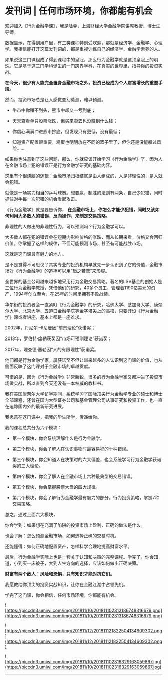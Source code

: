# 发刊词 | 任何市场环境，你都能有机会

欢迎加入《行为金融学课》，我是陆蓉，上海财经大学金融学院讲席教授、博士生导师。

数据显示，在得到用户里，有三类课程特别受欢迎，那就是经济学、金融学、心理学。我相信能打开这篇发刊词的，都是重视训练自己的经济学、金融学素养的人。

如果说这三门课组成了得到课程中的皇冠，那么行为金融学就是这顶皇冠上的明珠。它是基于这三门学科诞生的一门跨界学科，在真实的世界里，指导你的投资实战。

 **在今天，很少有人能完全置身金融市场之外，投资已经成为个人财富增长的重要手段。**

然而，投资市场总是让人感觉变幻莫测，难以预测。

* 牛市中你赚不到头，熊市中却又一亏到底；

* 天天查看单只股票涨跌，但买来卖去也没赚到什么钱；

* 你信心满满冲进熊市抄底，但发现只有更低，没有最低；

* 知道资产配置很重要，鸡蛋也明明放在不同的篮子里了，但你还是没能躲过风险……

如果你也注意到了这些问题，那么，你就应该开始学习《行为金融学》了，因为人在金融市场上犯的错误正是行为金融学研究的基础内容。

这里有个很烧脑的逻辑：金融市场归根结底是由人组成的，人是非理性的，是人就会犯错。

就像是一场实力相当的乒乓球赛。想要赢，制胜的法则有两条，自己少犯错，同时抓住对手每一次犯错的机会发起攻击。

《行为金融学》就是要告诉你， **在金融市场上，你怎么才能少犯错，同时又该如何利用大多数人的错误，反向操作，来制定交易策略。**

非理性的人做出的非理性行为，可以预测吗？行为金融学可以。

大多数人都在犯的错误会在短期内影响价格的涨跌，而从长期来看，价格又会回归价值。你掌握了这样的规律，不但可能预测市场，甚至有可能战胜市场。

这就是这门课最有魅力的地方。

是不是觉得不可思议？其实专业的投资机构早就先一步认识到了它的价值，金融市场对《行为金融学》的追捧可以用“趋之若鹜”来形容。

全世界的基金公司越来越多地采用行为金融交易策略。著名的LSV基金的创始人是三位行为金融学教授，凭借他们的研究，40多个员工，管理着1190亿美元的资产，1994年创立至今，在25年的时间里拥有不败战绩。

华尔街的投资者会一直紧盯《行为金融学》的研究，哈佛大学、芝加哥大学、康奈尔大学、北京大学、五道口金融学院等金字塔尖上的高校，只要开设《行为金融学》课或者讲座，基本上都是一座难求。

2002年，丹尼尔·卡尼曼因“前景理论”获诺奖；

2013年，罗伯特·席勒获奖因“市场可预测理论”获诺奖；

2017年，理查德·塞勒因“人的有限理性”获诺奖。

他们都是行为金融学家。屡获诺奖不但让越来越多的人认识到这门课的价值，也从侧面反映了这门课对于金融市场的卓越贡献。

可惜的是，因为《行为金融学》非常新锐，很多的行为金融学家又都冲进了投资市场做实战，所以直到今天还没有一本权威的教科书。

我在美国康奈尔大学访学期间，系统学习了国际顶尖行为金融学专业的硕士和博士全部课程，还曾在国内大型证券公司和基金管理公司从事研究和投资工作，也一直在追踪国内外的最新研究进展。

我愿意在这门课中，把我的毕生所学，传递给你。

我的课程总共分为六个模块：

* 第一个模块，你会系统理解什么是行为金融学。

* 第二个模块，你会了解人在认识事物时最容易犯的十种错误。

* 第三个模块，你会知道人在决策时的六大偏差，也会系统学习行为金融学获诺奖的三大理论。

* 第四个模块，你会了解人在金融市场上六种最典型的交易错误。

* 第五个模块，你会掌握股票大盘的四大规律。

* 第六个模块，你会了解行为金融学最有魅力的部分，行为投资策略，掌握7种交易策略。

总之，通过上面六大模块，

你会学到：如果想在充满了陷阱的投资市场上盈利，正确的做法是什么。

也会了解：怎么预测金融市场，如何选择正确的交易时机。

还能懂得：如何正确地配置资产，怎样科学合理地提高财富水平。

最后，行为金融学实际上也是一套关于认知和决策的完整课程。学完了，你会知道，小到买一床被子，大到人生方向的选择，应该如何做出正确决策。

 **财富有两个敌人：风险和恐惧，只有知识才能对抗它们。**

我愿教给你顶尖的投资实战知识，让你在金融江湖中占领先机。

学完了这门课，你会相信，任何市场环境，你都能有机会。

![https://piccdn3.umiwi.com/img/201811/10/201811102313186748316679.png](https://piccdn3.umiwi.com/img/201811/10/201811102313186748316679.png)

![https://piccdn3.umiwi.com/img/201811/12/201811121822504134609302.png](https://piccdn3.umiwi.com/img/201811/12/201811121822504134609302.png)

![https://piccdn3.umiwi.com/img/201811/10/201811102316329163059867.jpg](https://piccdn3.umiwi.com/img/201811/10/201811102316329163059867.jpg)

---
